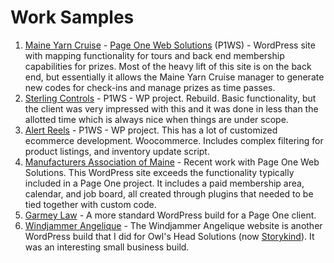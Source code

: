 # Work Samples

1. [Maine Yarn Cruise](https://www.maineyarncruise.com/) - [Page One Web Solutions](https://www.pageonewebsolutions.com/) (P1WS) - WordPress site with mapping functionality for tours and back end membership capabilities for prizes. Most of the heavy lift of this site is on the back end, but essentially it allows the Maine Yarn Cruise manager to generate new codes for check-ins and manage prizes as time passes.
2. [Sterling Controls](https://sterlingcontrols.com/) - P1WS - WP project. Rebuild. Basic functionality, but the client was very impressed with this and it was done in less than the allotted time which is always nice when things are under scope.
3. [Alert Reels](https://alertreels.com/) - P1WS - WP project. This has a lot of customized ecommerce development. Woocommerce. Includes complex filtering for product listings, and inventory update script.
4. [Manufacturers Association of Maine](https://mainemfg.com/) - Recent work with Page One Web Solutions. This WordPress site exceeds the functionality typically included in a Page One project. It includes a paid membership area, calendar, and job board, all created through plugins that needed to be tied together with custom code.
5. [Garmey Law](https://garmeylaw.com/) - A more standard WordPress build for a Page One client.
6. [Windjammer Angelique](https://www.sailangelique.com/) - The Windjammer Angelique website is another WordPress build that I did for Owl's Head Solutions (now [Storykind](https://www.storykind.com/)). It was an interesting small business build.
